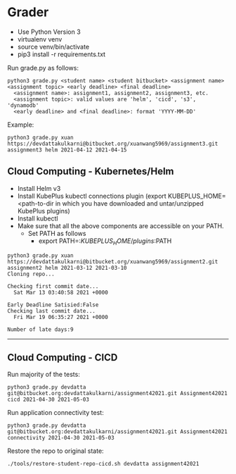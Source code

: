 Grader
=======

- Use Python Version 3 
- virtualenv venv
- source venv/bin/activate
- pip3 install -r requirements.txt

Run grade.py as follows:

```
python3 grade.py <student name> <student bitbucket> <assignment name> <assignment topic> <early deadline> <final deadline>
  <assignment name>: assignment1, assignment2, assignment3, etc.
  <assignment topic>: valid values are 'helm', 'cicd', 's3', 'dynamodb'
  <early deadline> and <final deadline>: format 'YYYY-MM-DD'
```

Example:
```
python3 grade.py xuan https://devdattakulkarni@bitbucket.org/xuanwang5969/assignment3.git assignment3 helm 2021-04-12 2021-04-15  
```


Cloud Computing - Kubernetes/Helm
----------------------------------
- Install Helm v3
- Install KubePlus kubectl connections plugin (export KUBEPLUS_HOME=<path-to-dir in which you have downloaded and untar/unzipped KubePlus plugins)
- Install kubectl
- Make sure that all the above components are accessible on your PATH.
  - Set PATH as follows
    - export PATH=<path-to-Helm-v3-directory>:$KUBEPLUS_HOME/plugins:$PATH

```
python3 grade.py xuan https://devdattakulkarni@bitbucket.org/xuanwang5969/assignment2.git assignment2 helm 2021-03-12 2021-03-10
Cloning repo...

Checking first commit date...
  Sat Mar 13 03:40:58 2021 +0000

Early Deadline Satisied:False
Checking last commit date...
  Fri Mar 19 06:35:27 2021 +0000

Number of late days:9

```

----

Cloud Computing - CICD
-----------------------

Run majority of the tests:
```
python3 grade.py devdatta git@bitbucket.org:devdattakulkarni/assignment42021.git Assignment42021 cicd 2021-04-30 2021-05-03
```

Run application connectivity test:
```
python3 grade.py devdatta git@bitbucket.org:devdattakulkarni/assignment42021.git Assignment42021 connectivity 2021-04-30 2021-05-03
```

Restore the repo to original state:
```
./tools/restore-student-repo-cicd.sh devdatta assignment42021
```
